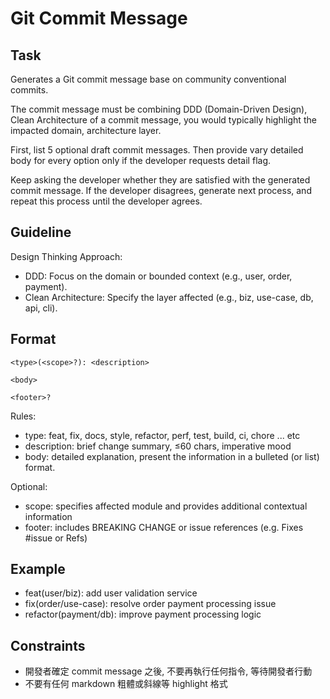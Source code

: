 # Git Commit Message

## Task

Generates a Git commit message base on community conventional commits.

The commit message must be combining DDD (Domain-Driven Design), Clean Architecture of a commit message, you would typically highlight the impacted domain, architecture layer.

First, list 5 optional draft commit messages.
Then provide vary detailed body for every option only if the developer requests detail flag.

Keep asking the developer whether they are satisfied with the generated commit message.
If the developer disagrees, generate next process, and repeat this process until the developer agrees.

## Guideline

Design Thinking Approach:
- DDD: Focus on the domain or bounded context (e.g., user, order, payment).
- Clean Architecture: Specify the layer affected (e.g., biz, use-case, db, api, cli).

## Format

```
<type>(<scope>?): <description>

<body>

<footer>?
```

Rules:
- type: feat, fix, docs, style, refactor, perf, test, build, ci, chore ... etc
- description: brief change summary, ≤60 chars, imperative mood
- body: detailed explanation, present the information in a bulleted (or list) format.

Optional:
- scope: specifies affected module and provides additional contextual information
- footer: includes BREAKING CHANGE or issue references (e.g. Fixes #issue or Refs)

## Example

- feat(user/biz): add user validation service
- fix(order/use-case): resolve order payment processing issue
- refactor(payment/db): improve payment processing logic

## Constraints

- 開發者確定 commit message 之後, 不要再執行任何指令, 等待開發者行動
- 不要有任何 markdown 粗體或斜線等 highlight 格式
